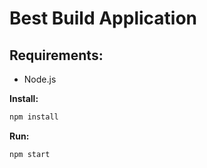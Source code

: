 # Best Build Application

## Requirements:
- Node.js

**Install:**
```bash
npm install
```

**Run:**
```bash
npm start
```

